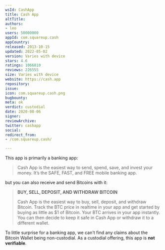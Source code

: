 ```yaml
---
wsId: CashApp
title: Cash App
altTitle: 
authors:
- leo
users: 50000000
appId: com.squareup.cash
appCountry: 
released: 2013-10-15
updated: 2022-05-02
version: Varies with device
stars: 4.6
ratings: 1066810
reviews: 226555
size: Varies with device
website: https://cash.app
repository: 
issue: 
icon: com.squareup.cash.png
bugbounty: 
meta: ok
verdict: custodial
date: 2020-08-06
signer: 
reviewArchive: 
twitter: cashapp
social: 
redirect_from:
- /com.squareup.cash/

---
```


This app is primarily a banking app:

> Cash App is the easiest way to send, spend, save, and invest your money. It’s
  the SAFE, FAST, and FREE mobile banking app.

but you can also receive and send Bitcoins with it:

> **BUY, SELL, DEPOSIT, AND WITHDRAW BITCOIN**
> 
> Cash App is the easiest way to buy, sell, deposit, and withdraw Bitcoin. Track
  the BTC price in realtime in your app and get started by buying as little as
  $1 of Bitcoin. Your BTC arrives in your app instantly. You can then decide to
  keep it safe in Cash App or withdraw it to a different wallet.

To little surprise for a banking app, we can't find any claims about the Bitcoin
Wallet being non-custodial. As a custodial offering, this app is **not
verifiable**.
